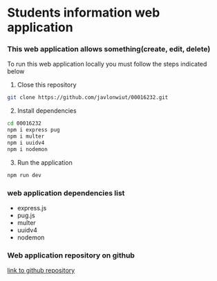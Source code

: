 # Students information web application

### This web application allows something(create, edit, delete)

To run this web application locally you must follow the steps indicated below

1. Close this repository

```bash
git clone https://github.com/javlonwiut/00016232.git
```

2. Install dependencies

```bash
cd 00016232
npm i express pug
npm i multer
npm i uuidv4
npm i nodemon
```

3. Run the application

```bash
npm run dev
```

### web application dependencies list

- express.js
- pug.js
- multer
- uuidv4
- nodemon

### Web application repository on github

[link to github repository](https://github.com/javlonwiut/00016232)  
